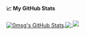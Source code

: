 <!--
**0msg/0msg** is a ✨ _special_ ✨ repository because its `README.md` (this file) appears on your GitHub profile.

Here are some ideas to get you started:

- 🔭 I’m currently working on ...
- 🌱 I’m currently learning ...
- 👯 I’m looking to collaborate on ...
- 🤔 I’m looking for help with ...
- 💬 Ask me about ...
- 📫 How to reach me: ...
- 😄 Pronouns: ...
- ⚡ Fun fact: ...
-->
#### &#x1f4c8; My GitHub Stats
<a href="https://github.com/anuraghazra/github-readme-stats">
  <img align="center" src="https://github-readme-stats.vercel.app/api?username=0msg&show_icons=true&line_height=33&count_private=true&theme=tokyonight" alt="0msg's GitHub Stats" />
</a>

<a href="https://github.com/anuraghazra/github-readme-stats">
  <img align="center" src="https://github-readme-stats.vercel.app/api/top-langs/?username=0msg&hide=cmake&langs_count=4&line_height=35&theme=tokyonight" />
</a>

<a href="https://git.io/streak-stats">
  <img src="https://github-readme-streak-stats.herokuapp.com/?user=0msg&theme=tokyonight" />
</a>
